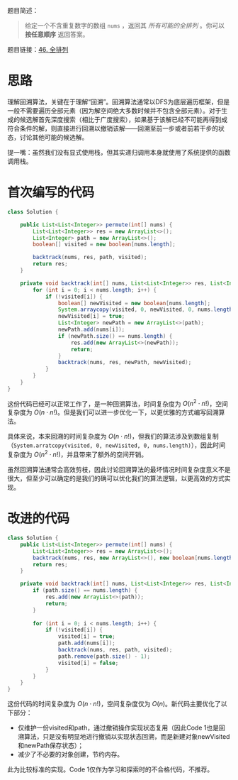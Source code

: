 题目简述：

> 给定一个不含重复数字的数组 `nums` ，返回其 *所有可能的全排列* 。你可以 **按任意顺序** 返回答案。

题目链接：[46. 全排列](https://leetcode.cn/problems/permutations/)

# 思路

理解回溯算法，关键在于理解“回溯”。回溯算法通常以DFS为底层遍历框架，但是一般不需要遍历全部元素（因为解空间绝大多数时候并不包含全部元素）。对于生成的候选解首先深度搜索（相比于广度搜索），如果基于该解已经不可能再得到成符合条件的解，则直接进行回溯以撤销该解——回溯至前一步或者前若干步的状态，讨论其他可能的候选解。

提一嘴：虽然我们没有显式使用栈，但其实递归调用本身就使用了系统提供的函数调用栈。

# 首次编写的代码

```java
class Solution {

    public List<List<Integer>> permute(int[] nums) {
        List<List<Integer>> res = new ArrayList<>();
        List<Integer> path = new ArrayList<>();
        boolean[] visited = new boolean[nums.length];

        backtrack(nums, res, path, visited);
        return res;
    }

    private void backtrack(int[] nums, List<List<Integer>> res, List<Integer> path, boolean[] visited) {
        for (int i = 0; i < nums.length; i++) {
            if (!visited[i]) {
                boolean[] newVisited = new boolean[nums.length];
                System.arraycopy(visited, 0, newVisited, 0, nums.length);
                newVisited[i] = true;
                List<Integer> newPath = new ArrayList<>(path);
                newPath.add(nums[i]);
                if (newPath.size() == nums.length) {
                    res.add(new ArrayList<>(newPath));
                    return;
                }
                backtrack(nums, res, newPath, newVisited);
            }
        }
    }
}
```

这份代码已经可以正常工作了，是一种回溯算法，时间复杂度为 $O(n^2\cdot n!)$，空间复杂度为 $O(n\cdot n!)$。但是我们可以进一步优化一下，以更优雅的方式编写回溯算法。

具体来说，本来回溯的时间复杂度为 $O(n\cdot n!)$，但我们的算法涉及到数组复制（`System.arratcopy(visited, 0, newVisited, 0, nums.length)`），因此时间复杂度为 $O(n^2\cdot n!)$，并且带来了额外的空间开销。

虽然回溯算法通常会高效剪枝，因此讨论回溯算法的最坏情况时间复杂度意义不是很大，但至少可以确定的是我们的确可以优化我们的算法逻辑，以更高效的方式实现。

# 改进的代码

```java
class Solution {
    public List<List<Integer>> permute(int[] nums) {
        List<List<Integer>> res = new ArrayList<>();
        backtrack(nums, res, new ArrayList<>(), new boolean[nums.length]);
        return res;
    }

    private void backtrack(int[] nums, List<List<Integer>> res, List<Integer> path, boolean[] visited) {
        if (path.size() == nums.length) {
            res.add(new ArrayList<>(path));
            return;
        }
        
        for (int i = 0; i < nums.length; i++) {
            if (!visited[i]) {
                visited[i] = true;
                path.add(nums[i]);
                backtrack(nums, res, path, visited);
                path.remove(path.size() - 1);
                visited[i] = false;
            }
        }
    }
}
```

这份代码的时间复杂度为 $O(n\cdot n!)$，空间复杂度仅为 $O(n)$。新代码主要优化了以下部分：

- 仅维护一份visited和path，通过撤销操作实现状态复用（因此Code 1也是回溯算法，只是没有明显地进行撤销以实现状态回溯，而是新建对象newVisited和newPath保存状态）；
- 减少了不必要的对象创建，节约内存。

此为比较标准的实现。Code 1仅作为学习和探索时的不合格代码，不推荐。

